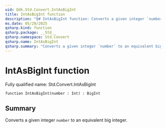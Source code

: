 ```yaml
---
uid: Qdk.Std.Convert.IntAsBigInt
title: IntAsBigInt function
description: "Q# IntAsBigInt function: Converts a given integer `number` to an equivalent big integer."
ms.date: 05/29/2025
qsharp.kind: function
qsharp.package: __Std__
qsharp.namespace: Std.Convert
qsharp.name: IntAsBigInt
qsharp.summary: "Converts a given integer `number` to an equivalent big integer."
---
```


# IntAsBigInt function

Fully qualified name: Std.Convert.IntAsBigInt

```qsharp
function IntAsBigInt(number : Int) : BigInt
```

## Summary
Converts a given integer `number` to an equivalent big integer.
